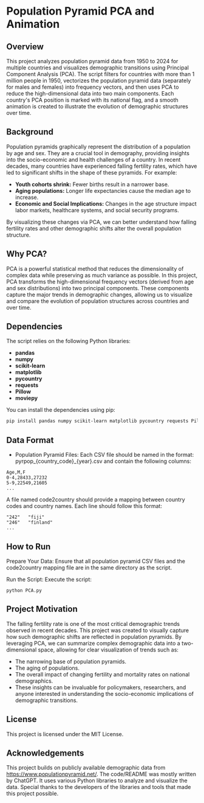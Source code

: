 # Population Pyramid PCA and Animation

## Overview

This project analyzes population pyramid data from 1950 to 2024 for multiple countries and visualizes demographic transitions using Principal Component Analysis (PCA). The script filters for countries with more than 1 million people in 1950, vectorizes the population pyramid data (separately for males and females) into frequency vectors, and then uses PCA to reduce the high-dimensional data into two main components. Each country's PCA position is marked with its national flag, and a smooth animation is created to illustrate the evolution of demographic structures over time.

## Background

Population pyramids graphically represent the distribution of a population by age and sex. They are a crucial tool in demography, providing insights into the socio-economic and health challenges of a country. In recent decades, many countries have experienced falling fertility rates, which have led to significant shifts in the shape of these pyramids. For example:

- **Youth cohorts shrink:** Fewer births result in a narrower base.
- **Aging populations:** Longer life expectancies cause the median age to increase.
- **Economic and Social Implications:** Changes in the age structure impact labor markets, healthcare systems, and social security programs.

By visualizing these changes via PCA, we can better understand how falling fertility rates and other demographic shifts alter the overall population structure.

## Why PCA?

PCA is a powerful statistical method that reduces the dimensionality of complex data while preserving as much variance as possible. In this project, PCA transforms the high-dimensional frequency vectors (derived from age and sex distributions) into two principal components. These components capture the major trends in demographic changes, allowing us to visualize and compare the evolution of population structures across countries and over time.

## Dependencies

The script relies on the following Python libraries:

- **pandas**
- **numpy**
- **scikit-learn**
- **matplotlib**
- **pycountry**
- **requests**
- **Pillow**
- **moviepy**

You can install the dependencies using pip:

```bash
pip install pandas numpy scikit-learn matplotlib pycountry requests Pillow moviepy
```


## Data Format
- Population Pyramid Files:
Each CSV file should be named in the format:
pyrpop_{country_code}_{year}.csv
and contain the following columns:

```
Age,M,F
0-4,28433,27232
5-9,22549,21605
...
```


A file named code2country should provide a mapping between country codes and country names. Each line should follow this format:

```
"242"   "fiji"
"246"   "finland"
...
```


## How to Run
Prepare Your Data:
Ensure that all population pyramid CSV files and the code2country mapping file are in the same directory as the script.

Run the Script:
Execute the script:

```
python PCA.py
```



## Project Motivation
The falling fertility rate is one of the most critical demographic trends observed in recent decades. This project was created to visually capture how such demographic shifts are reflected in population pyramids. By leveraging PCA, we can summarize complex demographic data into a two-dimensional space, allowing for clear visualization of trends such as:

- The narrowing base of population pyramids.
- The aging of populations.
- The overall impact of changing fertility and mortality rates on national demographics.
- These insights can be invaluable for policymakers, researchers, and anyone interested in understanding the socio-economic implications of demographic transitions.

## License
This project is licensed under the MIT License.

## Acknowledgements
This project builds on publicly available demographic data from https://www.populationpyramid.net/. The code/README was mostly written by ChatGPT. It uses various Python libraries to analyze and visualize the data. Special thanks to the developers of the libraries and tools that made this project possible.

